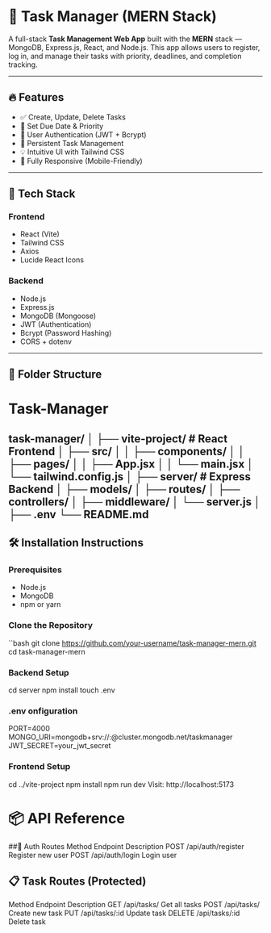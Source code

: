 # 📝 Task Manager (MERN Stack)

A full-stack **Task Management Web App** built with the **MERN** stack — MongoDB, Express.js, React, and Node.js. This app allows users to register, log in, and manage their tasks with priority, deadlines, and completion tracking.

---

## 🔥 Features

- ✅ Create, Update, Delete Tasks
- 📅 Set Due Date & Priority
- 👤 User Authentication (JWT + Bcrypt)
- 🧾 Persistent Task Management
- 💡 Intuitive UI with Tailwind CSS
- 📱 Fully Responsive (Mobile-Friendly)

---

## 🧰 Tech Stack

### Frontend
- React (Vite)
- Tailwind CSS
- Axios
- Lucide React Icons

### Backend
- Node.js
- Express.js
- MongoDB (Mongoose)
- JWT (Authentication)
- Bcrypt (Password Hashing)
- CORS + dotenv

---

## 📁 Folder Structure

# Task-Manager

task-manager/
│
├── vite-project/ # React Frontend
│ ├── src/
│ │ ├── components/
│ │ ├── pages/
│ │ ├── App.jsx
│ │ └── main.jsx
│ └── tailwind.config.js
│
├── server/ # Express Backend
│ ├── models/
│ ├── routes/
│ ├── controllers/
│ ├── middleware/
│ └── server.js
│
├── .env
└── README.md
---

## 🛠️ Installation Instructions

### Prerequisites
- Node.js
- MongoDB
- npm or yarn

### Clone the Repository

``bash
git clone https://github.com/your-username/task-manager-mern.git
cd task-manager-mern

### Backend Setup 
cd server
npm install
touch .env

### .env onfiguration 
PORT=4000
MONGO_URI=mongodb+srv://<username>:<password>@cluster.mongodb.net/taskmanager
JWT_SECRET=your_jwt_secret

### Frontend Setup
cd ../vite-project
npm install
npm run dev
Visit: http://localhost:5173

# 📦 API Reference

##🔐 Auth Routes
Method	Endpoint	Description
POST	/api/auth/register	Register new user
POST	/api/auth/login	Login user

## 📋 Task Routes (Protected)
Method	Endpoint	Description
GET	/api/tasks/	Get all tasks
POST	/api/tasks/	Create new task
PUT	/api/tasks/:id	Update task
DELETE	/api/tasks/:id	Delete task

